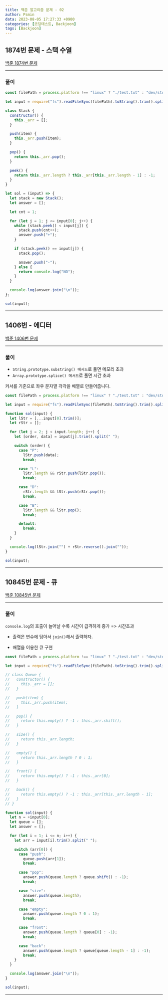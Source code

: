 ```yaml
---
title: 백준 알고리즘 문제 - 02
author: Psmin
data: 2023-08-05 17:27:33 +0900
categories: [코딩테스트, Backjoon]
tags: [Backjoon]
---
```


## 1874번 문제 - 스택 수열

[백준 1874번 문제](https://www.acmicpc.net/problem/1874)

---

### 풀이

```js
const filePath = process.platform !== "linux" ? "./test.txt" : "dev/stdin";

let input = require("fs").readFileSync(filePath).toString().trim().split("\n");

class Stack {
  constructor() {
    this._arr = [];
  }

  push(item) {
    this._arr.push(item);
  }

  pop() {
    return this._arr.pop();
  }

  peek() {
    return this._arr.length ? this._arr[this._arr.length - 1] : -1;
  }
}

let sol = (input) => {
  let stack = new Stack();
  let answer = [];

  let cnt = 1;

  for (let j = 1; j <= input[0]; j++) {
    while (stack.peek() < input[j]) {
      stack.push(cnt++);
      answer.push("+");
    }

    if (stack.peek() == input[j]) {
      stack.pop();

      answer.push("-");
    } else {
      return console.log("NO");
    }
  }

  console.log(answer.join("\n"));
};

sol(input);
```

---

## 1406번 - 에디터

[백준 1406번 문제](https://www.acmicpc.net/problem/1406)

---

### 풀이

- `String.prototype.substring() 메서드`로 풀면 메모리 초과
- `Array.prototype.splice() 메서드`로 풀면 시간 초과

커서를 기준으로 좌우 문자열 각각을 배열로 만들어줍니다.

```js
const filePath = process.platform !== "linux" ? "./test.txt" : "dev/stdin";

let input = require("fs").readFileSync(filePath).toString().trim().split("\n");

function sol(input) {
  let lStr = [...input[0].trim()];
  let rStr = [];

  for (let j = 2; j < input.length; j++) {
    let [order, data] = input[j].trim().split(" ");

    switch (order) {
      case "P":
        lStr.push(data);
        break;

      case "L":
        lStr.length && rStr.push(lStr.pop());
        break;

      case "D":
        rStr.length && lStr.push(rStr.pop());
        break;

      case "B":
        lStr.length && lStr.pop();
        break;

      default:
        break;
    }
  }

  console.log(lStr.join("") + rStr.reverse().join(""));
}

sol(input);
```

---

## 10845번 문제 - 큐

[백준 10845번 문제](https://www.acmicpc.net/problem/10845)

---

### 풀이

`console.log`의 호출이 늘어날 수록 시간이 급격하게 증가 => 시간초과

- 출력은 변수에 담아서 `join()`해서 출력하자.

- 배열을 이용한 큐 구현

```js
const filePath = process.platform !== "linux" ? "./test.txt" : "dev/stdin";

let input = require("fs").readFileSync(filePath).toString().trim().split("\n");

// class Queue {
//   constructor() {
//     this._arr = [];
//   }

//   push(item) {
//     this._arr.push(item);
//   }

//   pop() {
//     return this.empty() ? -1 : this._arr.shift();
//   }

//   size() {
//     return this._arr.length;
//   }

//   empty() {
//     return this._arr.length ? 0 : 1;
//   }

//   front() {
//     return this.empty() ? -1 : this._arr[0];
//   }

//   back() {
//     return this.empty() ? -1 : this._arr[this._arr.length - 1];
//   }
// }

function sol(input) {
  let n = +input[0];
  let queue = [];
  let answer = [];

  for (let i = 1; i <= n; i++) {
    let arr = input[i].trim().split(" ");

    switch (arr[0]) {
      case "push":
        queue.push(arr[1]);
        break;

      case "pop":
        answer.push(queue.length ? queue.shift() : -1);
        break;

      case "size":
        answer.push(queue.length);
        break;

      case "empty":
        answer.push(queue.length ? 0 : 1);
        break;

      case "front":
        answer.push(queue.length ? queue[0] : -1);
        break;

      case "back":
        answer.push(queue.length ? queue[queue.length - 1] : -1);
        break;
    }
  }

  console.log(answer.join("\n"));
}

sol(input);
```

---

##
